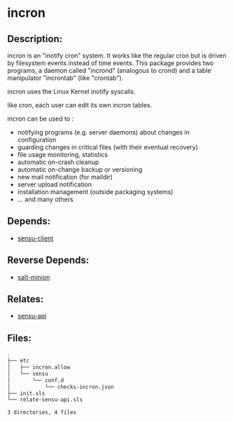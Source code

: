 # incron

## Description:

incron is an "inotify cron" system. It works like the regular cron but is driven by filesystem events instead of time events. This package provides two programs, a daemon called "incrond" (analogous to crond) and a table manipulator "incrontab" (like "crontab").

incron uses the Linux Kernel inotify syscalls.

like cron, each user can edit its own incron tables.

incron can be used to :
- notifying programs (e.g. server daemons) about changes in configuration
- guarding changes in critical files (with their eventual recovery)
- file usage monitoring, statistics
- automatic on-crash cleanup
- automatic on-change backup or versioning
- new mail notification (for maildir)
- server upload notification
- installation management (outside packaging systems)
- ... and many others

## Depends:

  -  [sensu-client](/salt/sensu-client)

## Reverse Depends:

  -  [salt-minion](/salt/salt-minion)

## Relates:

  -  [sensu-api](/salt/sensu-api)

## Files:

```bash
.
├── etc
│   ├── incron.allow
│   └── sensu
│       └── conf.d
│           └── checks-incron.json
├── init.sls
└── relate-sensu-api.sls

3 directories, 4 files
```
